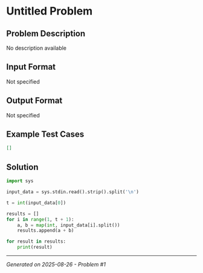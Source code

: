 # Untitled Problem

## Problem Description
No description available

## Input Format
Not specified

## Output Format
Not specified

## Example Test Cases
```json
[]
```

## Solution
```python
import sys

input_data = sys.stdin.read().strip().split('\n')

t = int(input_data[0])

results = []
for i in range(1, t + 1):
    a, b = map(int, input_data[i].split())
    results.append(a + b)

for result in results:
    print(result)
```

---
*Generated on 2025-08-26 - Problem #1*